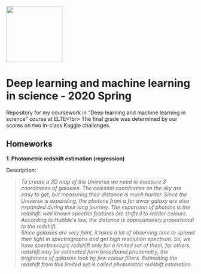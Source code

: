 <img src="https://ttkhok.elte.hu/sites/default/files/mindentudas-egyeteme/elte_cimer_ff.jpg" height="150" />

# Deep learning and machine learning in science - 2020 Spring
Repository for my coursework in "Deep learning and machine learning in science" course at ELTE<\br>
The final grade was determined by our scores on two in-class Kaggle challenges.
## Homeworks
**1. Photometric redshift estimation (regression)**  

Description:
> *To create a 3D map of the Universe we need to measure 3 coordinates of galaxies. The celestial coordinates on the sky are easy to get, but measuring their distance is much harder. Since the Universe is expanding, the photons from a far away galaxy are also expanded during their long journey. The expansion of photons is the redshift: well known spectral features are shifted to redder colours. According to Hubble's law, the distance is approximately proportional to the redshift.  
Since galaxies are very faint, it takes a lot of observing time to spread their light in spectrographs and get high resolution spectrum. So, we have spectroscopic redshift only for a limited set of them, for others, redshift may be estimated form broadband photometry, the brightness of galaxies took by few colour filters. Estimating the redshift from this limited set is called photometric redshift estimation.*  
